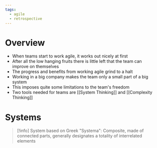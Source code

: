```yaml
---
tags:
  - agile
  - retrospective
---
```

# Overview

- When teams start to work agile, it works out nicely at first
- After all the low hanging fruits there is little left that the team can improve on themselves
- The progress and benefits from working agile grind to a halt
- Working in a big company makes the team only a small part of a big system
- This imposes quite some limitations to the team's freedom
- Two tools needed for teams are [[System Thinking]] and [[Complexity Thinking]]

# Systems

> [!info] System based on Greek "Systema": Composite, made of connected parts, generally designates a totality of interrelated elements

